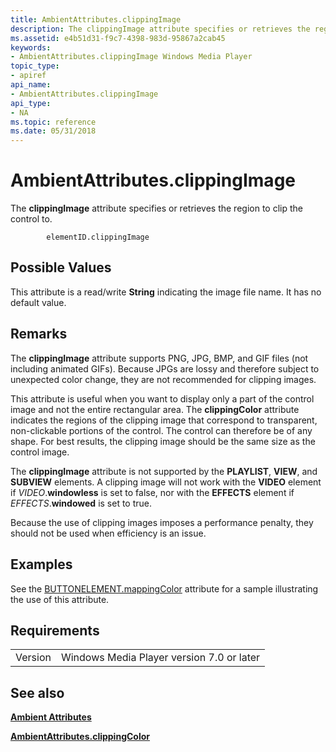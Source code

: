 ```yaml
---
title: AmbientAttributes.clippingImage
description: The clippingImage attribute specifies or retrieves the region to clip the control to.
ms.assetid: e4b51d31-f9c7-4398-983d-95867a2cab45
keywords:
- AmbientAttributes.clippingImage Windows Media Player
topic_type:
- apiref
api_name:
- AmbientAttributes.clippingImage
api_type:
- NA
ms.topic: reference
ms.date: 05/31/2018
---
```


# AmbientAttributes.clippingImage

The **clippingImage** attribute specifies or retrieves the region to clip the control to.

``` syntax
        elementID.clippingImage
```

## Possible Values

This attribute is a read/write **String** indicating the image file name. It has no default value.

## Remarks

The **clippingImage** attribute supports PNG, JPG, BMP, and GIF files (not including animated GIFs). Because JPGs are lossy and therefore subject to unexpected color change, they are not recommended for clipping images.

This attribute is useful when you want to display only a part of the control image and not the entire rectangular area. The **clippingColor** attribute indicates the regions of the clipping image that correspond to transparent, non-clickable portions of the control. The control can therefore be of any shape. For best results, the clipping image should be the same size as the control image.

The **clippingImage** attribute is not supported by the **PLAYLIST**, **VIEW**, and **SUBVIEW** elements. A clipping image will not work with the **VIDEO** element if *VIDEO*.**windowless** is set to false, nor with the **EFFECTS** element if *EFFECTS*.**windowed** is set to true.

Because the use of clipping images imposes a performance penalty, they should not be used when efficiency is an issue.

## Examples

See the [BUTTONELEMENT.mappingColor](buttonelement-mappingcolor.md) attribute for a sample illustrating the use of this attribute.

## Requirements



|                    |                                                      |
|--------------------|------------------------------------------------------|
| Version<br/> | Windows Media Player version 7.0 or later<br/> |



## See also

<dl> <dt>

[**Ambient Attributes**](ambient-attributes.md)
</dt> <dt>

[**AmbientAttributes.clippingColor**](ambientattributes-clippingcolor.md)
</dt> </dl>

 

 





